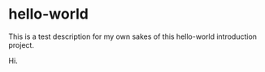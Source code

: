 # hello-world
This is a test description for my own sakes of this hello-world introduction project.

Hi. 
